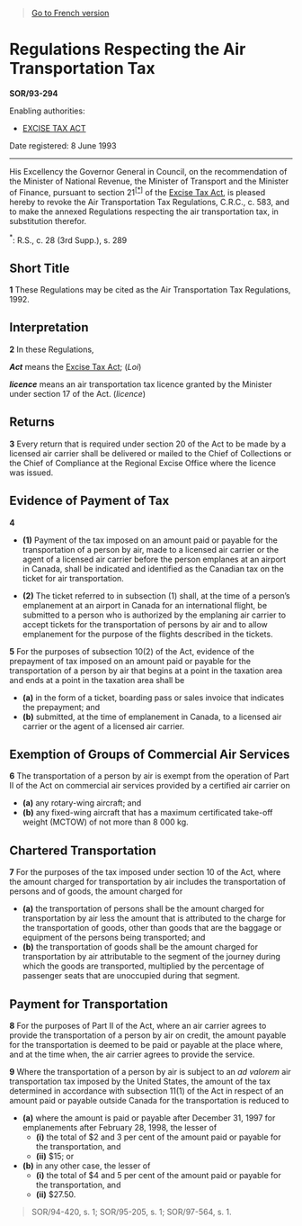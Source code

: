 > [Go to French version](/fr/Règlements/Décrets,%20ordonnances%20et%20règlements%20statutaires/93/294.md)

# Regulations Respecting the Air Transportation Tax

**SOR/93-294**

Enabling authorities: 
- [EXCISE TAX ACT](/en/Acts/Revised%20Statutes%20of%20Canada/E/E-15.md)

Date registered: 8 June 1993

----------

His Excellency the Governor General in Council, on the recommendation of the Minister of National Revenue, the Minister of Transport and the Minister of Finance, pursuant to section 21<sup><a href='#fn_SOR-93-294_e_hq_6256'>[*]</a></sup> of the [Excise Tax Act](/en/Acts/Revised%20Statutes%20of%20Canada/E/E-15.md), is pleased hereby to revoke the Air Transportation Tax Regulations, C.R.C., c. 583, and to make the annexed Regulations respecting the air transportation tax, in substitution therefor.

<a name='fn_SOR-93-294_e_hq_6256'><sup>*</sup></a>: R.S., c. 28 (3rd Supp.), s. 289<br />




## Short Title


**1** These Regulations may be cited as the Air Transportation Tax Regulations, 1992.




## Interpretation


**2** In these Regulations,

***Act*** means the [Excise Tax Act](/en/Acts/Revised%20Statutes%20of%20Canada/E/E-15.md); (*Loi*)

***licence*** means an air transportation tax licence granted by the Minister under section 17 of the Act. (*licence*)




## Returns


**3** Every return that is required under section 20 of the Act to be made by a licensed air carrier shall be delivered or mailed to the Chief of Collections or the Chief of Compliance at the Regional Excise Office where the licence was issued.




## Evidence of Payment of Tax


**4** 

- **(1)** Payment of the tax imposed on an amount paid or payable for the transportation of a person by air, made to a licensed air carrier or the agent of a licensed air carrier before the person emplanes at an airport in Canada, shall be indicated and identified as the Canadian tax on the ticket for air transportation.

- **(2)** The ticket referred to in subsection (1) shall, at the time of a person’s emplanement at an airport in Canada for an international flight, be submitted to a person who is authorized by the emplaning air carrier to accept tickets for the transportation of persons by air and to allow emplanement for the purpose of the flights described in the tickets.



**5** For the purposes of subsection 10(2) of the Act, evidence of the prepayment of tax imposed on an amount paid or payable for the transportation of a person by air that begins at a point in the taxation area and ends at a point in the taxation area shall be
- **(a)** in the form of a ticket, boarding pass or sales invoice that indicates the prepayment; and
- **(b)** submitted, at the time of emplanement in Canada, to a licensed air carrier or the agent of a licensed air carrier.




## Exemption of Groups of Commercial Air Services


**6** The transportation of a person by air is exempt from the operation of Part II of the Act on commercial air services provided by a certified air carrier on
- **(a)** any rotary-wing aircraft; and
- **(b)** any fixed-wing aircraft that has a maximum certificated take-off weight (MCTOW) of not more than 8 000 kg.




## Chartered Transportation


**7** For the purposes of the tax imposed under section 10 of the Act, where the amount charged for transportation by air includes the transportation of persons and of goods, the amount charged for
- **(a)** the transportation of persons shall be the amount charged for transportation by air less the amount that is attributed to the charge for the transportation of goods, other than goods that are the baggage or equipment of the persons being transported; and
- **(b)** the transportation of goods shall be the amount charged for transportation by air attributable to the segment of the journey during which the goods are transported, multiplied by the percentage of passenger seats that are unoccupied during that segment.




## Payment for Transportation


**8** For the purposes of Part II of the Act, where an air carrier agrees to provide the transportation of a person by air on credit, the amount payable for the transportation is deemed to be paid or payable at the place where, and at the time when, the air carrier agrees to provide the service.



**9** Where the transportation of a person by air is subject to an *ad valorem* air transportation tax imposed by the United States, the amount of the tax determined in accordance with subsection 11(1) of the Act in respect of an amount paid or payable outside Canada for the transportation is reduced to
- **(a)** where the amount is paid or payable after December 31, 1997 for emplanements after February 28, 1998, the lesser of
	- **(i)** the total of $2 and 3 per cent of the amount paid or payable for the transportation, and
	- **(ii)** $15; or
- **(b)** in any other case, the lesser of
	- **(i)** the total of $4 and 5 per cent of the amount paid or payable for the transportation, and
	- **(ii)** $27.50.
> SOR/94-420, s. 1; SOR/95-205, s. 1; SOR/97-564, s. 1.



